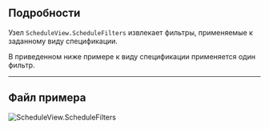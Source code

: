## Подробности
Узел `ScheduleView.ScheduleFilters` извлекает фильтры, применяемые к заданному виду спецификации.

В приведенном ниже примере к виду спецификации применяется один фильтр.
___
## Файл примера

![ScheduleView.ScheduleFilters](./Revit.Elements.Views.ScheduleView.ScheduleFilters_img.jpg)
